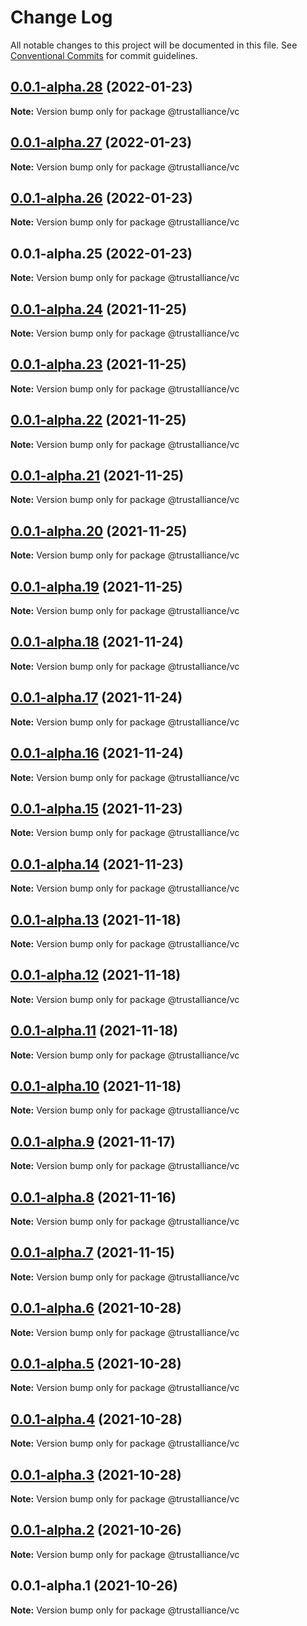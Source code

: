 # Change Log

All notable changes to this project will be documented in this file.
See [Conventional Commits](https://conventionalcommits.org) for commit guidelines.

## [0.0.1-alpha.28](https://github.com/TrustAllianceNZ/trust-sdk/compare/@trustalliance/vc@0.0.1-alpha.27...@trustalliance/vc@0.0.1-alpha.28) (2022-01-23)

**Note:** Version bump only for package @trustalliance/vc





## [0.0.1-alpha.27](https://github.com/TrustAllianceNZ/trust-sdk/compare/@trustalliance/vc@0.0.1-alpha.26...@trustalliance/vc@0.0.1-alpha.27) (2022-01-23)

**Note:** Version bump only for package @trustalliance/vc





## [0.0.1-alpha.26](https://github.com/TrustAllianceNZ/trust-sdk/compare/@trustalliance/vc@0.0.1-alpha.25...@trustalliance/vc@0.0.1-alpha.26) (2022-01-23)

**Note:** Version bump only for package @trustalliance/vc





## 0.0.1-alpha.25 (2022-01-23)

**Note:** Version bump only for package @trustalliance/vc





## [0.0.1-alpha.24](https://github.com/trustalliance-blockchain/trustalliance-verifiable/compare/@trustalliance/vc@0.0.1-alpha.23...@trustalliance/vc@0.0.1-alpha.24) (2021-11-25)

**Note:** Version bump only for package @trustalliance/vc





## [0.0.1-alpha.23](https://github.com/trustalliance-blockchain/trustalliance-verifiable/compare/@trustalliance/vc@0.0.1-alpha.22...@trustalliance/vc@0.0.1-alpha.23) (2021-11-25)

**Note:** Version bump only for package @trustalliance/vc





## [0.0.1-alpha.22](https://github.com/trustalliance-blockchain/trustalliance-verifiable/compare/@trustalliance/vc@0.0.1-alpha.21...@trustalliance/vc@0.0.1-alpha.22) (2021-11-25)

**Note:** Version bump only for package @trustalliance/vc





## [0.0.1-alpha.21](https://github.com/trustalliance-blockchain/track-back-verifier/compare/@trustalliance/vc@0.0.1-alpha.20...@trustalliance/vc@0.0.1-alpha.21) (2021-11-25)

**Note:** Version bump only for package @trustalliance/vc





## [0.0.1-alpha.20](github.com/trustalliance-blockchain/track-back-verifier/compare/@trustalliance/vc@0.0.1-alpha.19...@trustalliance/vc@0.0.1-alpha.20) (2021-11-25)

**Note:** Version bump only for package @trustalliance/vc





## [0.0.1-alpha.19](github.com/trustalliance-blockchain/track-back-verifier/packages/trustalliance-vc/compare/@trustalliance/vc@0.0.1-alpha.18...@trustalliance/vc@0.0.1-alpha.19) (2021-11-25)

**Note:** Version bump only for package @trustalliance/vc





## [0.0.1-alpha.18](https://github.com/trustalliance-blockchain/trustalliance-verifiable/compare/@trustalliance/vc@0.0.1-alpha.17...@trustalliance/vc@0.0.1-alpha.18) (2021-11-24)

**Note:** Version bump only for package @trustalliance/vc





## [0.0.1-alpha.17](https://github.com/trustalliance-blockchain/trustalliance-verifiable/compare/@trustalliance/vc@0.0.1-alpha.16...@trustalliance/vc@0.0.1-alpha.17) (2021-11-24)

**Note:** Version bump only for package @trustalliance/vc





## [0.0.1-alpha.16](https://github.com/trustalliance-blockchain/trustalliance-verifiable/compare/@trustalliance/vc@0.0.1-alpha.15...@trustalliance/vc@0.0.1-alpha.16) (2021-11-24)

**Note:** Version bump only for package @trustalliance/vc





## [0.0.1-alpha.15](https://github.com/trustalliance-blockchain/trustalliance-verifiable/compare/@trustalliance/vc@0.0.1-alpha.14...@trustalliance/vc@0.0.1-alpha.15) (2021-11-23)

**Note:** Version bump only for package @trustalliance/vc





## [0.0.1-alpha.14](https://github.com/trustalliance-blockchain/trustalliance-verifiable/compare/@trustalliance/vc@0.0.1-alpha.13...@trustalliance/vc@0.0.1-alpha.14) (2021-11-23)

**Note:** Version bump only for package @trustalliance/vc





## [0.0.1-alpha.13](https://github.com/trustalliance-blockchain/trustalliance-verifiable/compare/@trustalliance/vc@0.0.1-alpha.12...@trustalliance/vc@0.0.1-alpha.13) (2021-11-18)

**Note:** Version bump only for package @trustalliance/vc





## [0.0.1-alpha.12](https://github.com/trustalliance-blockchain/trustalliance-verifiable/compare/@trustalliance/vc@0.0.1-alpha.11...@trustalliance/vc@0.0.1-alpha.12) (2021-11-18)

**Note:** Version bump only for package @trustalliance/vc





## [0.0.1-alpha.11](https://github.com/trustalliance-blockchain/trustalliance-verifiable/compare/@trustalliance/vc@0.0.1-alpha.10...@trustalliance/vc@0.0.1-alpha.11) (2021-11-18)

**Note:** Version bump only for package @trustalliance/vc





## [0.0.1-alpha.10](https://github.com/trustalliance-blockchain/trustalliance-verifiable/compare/@trustalliance/vc@0.0.1-alpha.9...@trustalliance/vc@0.0.1-alpha.10) (2021-11-18)

**Note:** Version bump only for package @trustalliance/vc





## [0.0.1-alpha.9](https://github.com/trustalliance-blockchain/trustalliance-verifiable/compare/@trustalliance/vc@0.0.1-alpha.8...@trustalliance/vc@0.0.1-alpha.9) (2021-11-17)

**Note:** Version bump only for package @trustalliance/vc





## [0.0.1-alpha.8](https://github.com/trustalliance-blockchain/trustalliance-verifiable/compare/@trustalliance/vc@0.0.1-alpha.7...@trustalliance/vc@0.0.1-alpha.8) (2021-11-16)

**Note:** Version bump only for package @trustalliance/vc





## [0.0.1-alpha.7](https://github.com/trustalliance-blockchain/trustalliance-verifiable/compare/@trustalliance/vc@0.0.1-alpha.6...@trustalliance/vc@0.0.1-alpha.7) (2021-11-15)

**Note:** Version bump only for package @trustalliance/vc





## [0.0.1-alpha.6](https://github.com/trustalliance-blockchain/trustalliance-verifiable/compare/@trustalliance/vc@0.0.1-alpha.5...@trustalliance/vc@0.0.1-alpha.6) (2021-10-28)

**Note:** Version bump only for package @trustalliance/vc





## [0.0.1-alpha.5](https://github.com/trustalliance-blockchain/trustalliance-verifiable/compare/@trustalliance/vc@0.0.1-alpha.4...@trustalliance/vc@0.0.1-alpha.5) (2021-10-28)

**Note:** Version bump only for package @trustalliance/vc





## [0.0.1-alpha.4](https://github.com/trustalliance-blockchain/trustalliance-verifiable/compare/@trustalliance/vc@0.0.1-alpha.3...@trustalliance/vc@0.0.1-alpha.4) (2021-10-28)

**Note:** Version bump only for package @trustalliance/vc





## [0.0.1-alpha.3](https://github.com/trustalliance-blockchain/trustalliance-verifiable/compare/@trustalliance/vc@0.0.1-alpha.2...@trustalliance/vc@0.0.1-alpha.3) (2021-10-28)

**Note:** Version bump only for package @trustalliance/vc





## [0.0.1-alpha.2](https://github.com/trustalliance-blockchain/trustalliance-verifiable/compare/@trustalliance/vc@0.0.1-alpha.1...@trustalliance/vc@0.0.1-alpha.2) (2021-10-26)

**Note:** Version bump only for package @trustalliance/vc





## 0.0.1-alpha.1 (2021-10-26)

**Note:** Version bump only for package @trustalliance/vc
